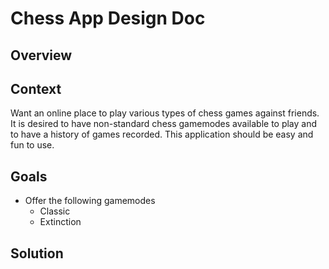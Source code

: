 # Chess App Design Doc

## Overview



## Context

Want an online place to play various types of chess games against friends. It is desired to have non-standard chess gamemodes available to play and to have a history of games recorded. This application should be easy and fun to use.

## Goals

* Offer the following gamemodes
    * Classic
    * Extinction

## Solution

